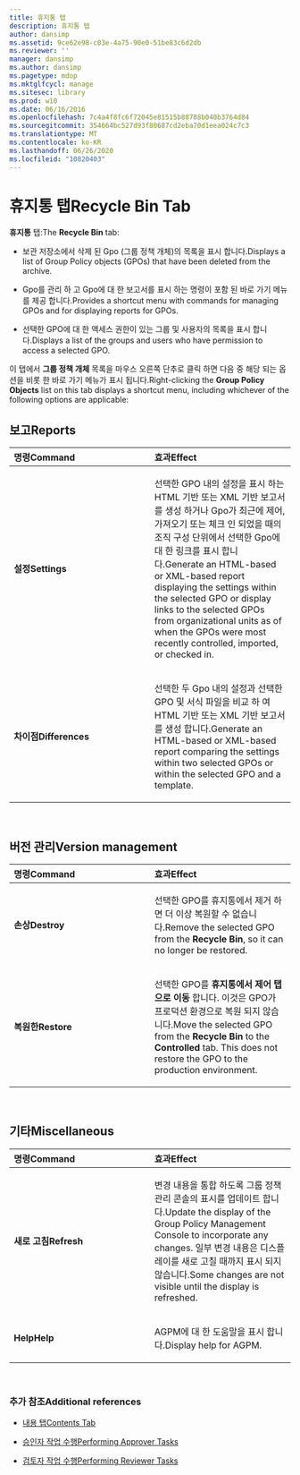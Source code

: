 ```yaml
---
title: 휴지통 탭
description: 휴지통 탭
author: dansimp
ms.assetid: 9ce62e98-c03e-4a75-90e0-51be83c6d2db
ms.reviewer: ''
manager: dansimp
ms.author: dansimp
ms.pagetype: mdop
ms.mktglfcycl: manage
ms.sitesec: library
ms.prod: w10
ms.date: 06/16/2016
ms.openlocfilehash: 7c4a4f8fc6f72045e81515b88788b040b3764d84
ms.sourcegitcommit: 354664bc527d93f80687cd2eba70d1eea024c7c3
ms.translationtype: MT
ms.contentlocale: ko-KR
ms.lasthandoff: 06/26/2020
ms.locfileid: "10820403"
---
```

# <span data-ttu-id="4acd8-103">휴지통 탭</span><span class="sxs-lookup"><span data-stu-id="4acd8-103">Recycle Bin Tab</span></span>


<span data-ttu-id="4acd8-104">**휴지통** 탭:</span><span class="sxs-lookup"><span data-stu-id="4acd8-104">The **Recycle Bin** tab:</span></span>

-   <span data-ttu-id="4acd8-105">보관 저장소에서 삭제 된 Gpo (그룹 정책 개체)의 목록을 표시 합니다.</span><span class="sxs-lookup"><span data-stu-id="4acd8-105">Displays a list of Group Policy objects (GPOs) that have been deleted from the archive.</span></span>

-   <span data-ttu-id="4acd8-106">Gpo를 관리 하 고 Gpo에 대 한 보고서를 표시 하는 명령이 포함 된 바로 가기 메뉴를 제공 합니다.</span><span class="sxs-lookup"><span data-stu-id="4acd8-106">Provides a shortcut menu with commands for managing GPOs and for displaying reports for GPOs.</span></span>

-   <span data-ttu-id="4acd8-107">선택한 GPO에 대 한 액세스 권한이 있는 그룹 및 사용자의 목록을 표시 합니다.</span><span class="sxs-lookup"><span data-stu-id="4acd8-107">Displays a list of the groups and users who have permission to access a selected GPO.</span></span>

<span data-ttu-id="4acd8-108">이 탭에서 **그룹 정책 개체** 목록을 마우스 오른쪽 단추로 클릭 하면 다음 중 해당 되는 옵션을 비롯 한 바로 가기 메뉴가 표시 됩니다.</span><span class="sxs-lookup"><span data-stu-id="4acd8-108">Right-clicking the **Group Policy Objects** list on this tab displays a shortcut menu, including whichever of the following options are applicable:</span></span>

## <span data-ttu-id="4acd8-109">보고</span><span class="sxs-lookup"><span data-stu-id="4acd8-109">Reports</span></span>


<table>
<colgroup>
<col width="50%" />
<col width="50%" />
</colgroup>
<thead>
<tr class="header">
<th align="left"><span data-ttu-id="4acd8-110">명령</span><span class="sxs-lookup"><span data-stu-id="4acd8-110">Command</span></span></th>
<th align="left"><span data-ttu-id="4acd8-111">효과</span><span class="sxs-lookup"><span data-stu-id="4acd8-111">Effect</span></span></th>
</tr>
</thead>
<tbody>
<tr class="odd">
<td align="left"><p><strong><span data-ttu-id="4acd8-112">설정</span><span class="sxs-lookup"><span data-stu-id="4acd8-112">Settings</span></span></strong></p></td>
<td align="left"><p><span data-ttu-id="4acd8-113">선택한 GPO 내의 설정을 표시 하는 HTML 기반 또는 XML 기반 보고서를 생성 하거나 Gpo가 최근에 제어, 가져오기 또는 체크 인 되었을 때의 조직 구성 단위에서 선택한 Gpo에 대 한 링크를 표시 합니다.</span><span class="sxs-lookup"><span data-stu-id="4acd8-113">Generate an HTML-based or XML-based report displaying the settings within the selected GPO or display links to the selected GPOs from organizational units as of when the GPOs were most recently controlled, imported, or checked in.</span></span></p></td>
</tr>
<tr class="even">
<td align="left"><p><strong><span data-ttu-id="4acd8-114">차이점</span><span class="sxs-lookup"><span data-stu-id="4acd8-114">Differences</span></span></strong></p></td>
<td align="left"><p><span data-ttu-id="4acd8-115">선택한 두 Gpo 내의 설정과 선택한 GPO 및 서식 파일을 비교 하 여 HTML 기반 또는 XML 기반 보고서를 생성 합니다.</span><span class="sxs-lookup"><span data-stu-id="4acd8-115">Generate an HTML-based or XML-based report comparing the settings within two selected GPOs or within the selected GPO and a template.</span></span></p></td>
</tr>
</tbody>
</table>

 

## <span data-ttu-id="4acd8-116">버전 관리</span><span class="sxs-lookup"><span data-stu-id="4acd8-116">Version management</span></span>


<table>
<colgroup>
<col width="50%" />
<col width="50%" />
</colgroup>
<thead>
<tr class="header">
<th align="left"><span data-ttu-id="4acd8-117">명령</span><span class="sxs-lookup"><span data-stu-id="4acd8-117">Command</span></span></th>
<th align="left"><span data-ttu-id="4acd8-118">효과</span><span class="sxs-lookup"><span data-stu-id="4acd8-118">Effect</span></span></th>
</tr>
</thead>
<tbody>
<tr class="odd">
<td align="left"><p><strong><span data-ttu-id="4acd8-119">손상</span><span class="sxs-lookup"><span data-stu-id="4acd8-119">Destroy</span></span></strong></p></td>
<td align="left"><p><span data-ttu-id="4acd8-120">선택한 GPO를 휴지통에서 제거 하면 <strong> </strong> 더 이상 복원할 수 없습니다.</span><span class="sxs-lookup"><span data-stu-id="4acd8-120">Remove the selected GPO from the <strong>Recycle Bin</strong>, so it can no longer be restored.</span></span></p></td>
</tr>
<tr class="even">
<td align="left"><p><strong><span data-ttu-id="4acd8-121">복원한</span><span class="sxs-lookup"><span data-stu-id="4acd8-121">Restore</span></span></strong></p></td>
<td align="left"><p><span data-ttu-id="4acd8-122">선택한 GPO를 <strong> 휴지통에서 </strong> <strong> 제어 탭으로 이동 </strong> 합니다. 이것은 GPO가 프로덕션 환경으로 복원 되지 않습니다.</span><span class="sxs-lookup"><span data-stu-id="4acd8-122">Move the selected GPO from the <strong>Recycle Bin</strong> to the <strong>Controlled</strong> tab. This does not restore the GPO to the production environment.</span></span></p></td>
</tr>
</tbody>
</table>

 

## <span data-ttu-id="4acd8-123">기타</span><span class="sxs-lookup"><span data-stu-id="4acd8-123">Miscellaneous</span></span>


<table>
<colgroup>
<col width="50%" />
<col width="50%" />
</colgroup>
<thead>
<tr class="header">
<th align="left"><span data-ttu-id="4acd8-124">명령</span><span class="sxs-lookup"><span data-stu-id="4acd8-124">Command</span></span></th>
<th align="left"><span data-ttu-id="4acd8-125">효과</span><span class="sxs-lookup"><span data-stu-id="4acd8-125">Effect</span></span></th>
</tr>
</thead>
<tbody>
<tr class="odd">
<td align="left"><p><strong><span data-ttu-id="4acd8-126">새로 고침</span><span class="sxs-lookup"><span data-stu-id="4acd8-126">Refresh</span></span></strong></p></td>
<td align="left"><p><span data-ttu-id="4acd8-127">변경 내용을 통합 하도록 그룹 정책 관리 콘솔의 표시를 업데이트 합니다.</span><span class="sxs-lookup"><span data-stu-id="4acd8-127">Update the display of the Group Policy Management Console to incorporate any changes.</span></span> <span data-ttu-id="4acd8-128">일부 변경 내용은 디스플레이를 새로 고칠 때까지 표시 되지 않습니다.</span><span class="sxs-lookup"><span data-stu-id="4acd8-128">Some changes are not visible until the display is refreshed.</span></span></p></td>
</tr>
<tr class="even">
<td align="left"><p><strong><span data-ttu-id="4acd8-129">Help</span><span class="sxs-lookup"><span data-stu-id="4acd8-129">Help</span></span></strong></p></td>
<td align="left"><p><span data-ttu-id="4acd8-130">AGPM에 대 한 도움말을 표시 합니다.</span><span class="sxs-lookup"><span data-stu-id="4acd8-130">Display help for AGPM.</span></span></p></td>
</tr>
</tbody>
</table>

 

### <span data-ttu-id="4acd8-131">추가 참조</span><span class="sxs-lookup"><span data-stu-id="4acd8-131">Additional references</span></span>

-   [<span data-ttu-id="4acd8-132">내용 탭</span><span class="sxs-lookup"><span data-stu-id="4acd8-132">Contents Tab</span></span>](contents-tab.md)

-   [<span data-ttu-id="4acd8-133">승인자 작업 수행</span><span class="sxs-lookup"><span data-stu-id="4acd8-133">Performing Approver Tasks</span></span>](performing-approver-tasks.md)

-   [<span data-ttu-id="4acd8-134">검토자 작업 수행</span><span class="sxs-lookup"><span data-stu-id="4acd8-134">Performing Reviewer Tasks</span></span>](performing-reviewer-tasks.md)

 

 





